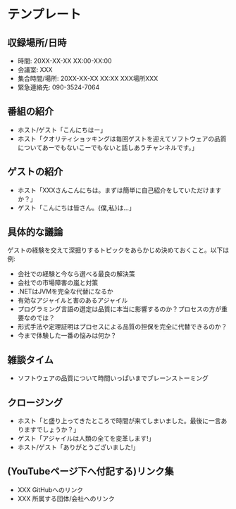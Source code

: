 # テンプレート

## 収録場所/日時

* 時間: 20XX-XX-XX XX:00-XX:00
* 会議室: XXX
* 集合時間/場所: 20XX-XX-XX XX:XX XXX場所XXX
* 緊急連絡先: 090-3524-7064

## 番組の紹介

* ホスト/ゲスト「こんにちはー」
* ホスト「クオリティショッキングは毎回ゲストを迎えてソフトウェアの品質についてあーでもないこーでもないと話しあうチャンネルです。」

## ゲストの紹介

* ホスト「XXXさんこんにちは。まずは簡単に自己紹介をしていただけますか？」
* ゲスト「こんにちは皆さん。{僕,私}は...」

## 具体的な議論

ゲストの経験を交えて深掘りするトピックをあらかじめ決めておくこと。以下は例:

* 会社での経験と今なら選べる最良の解決策
* 会社での市場障害の嵐と対策
* .NETはJVMを完全な代替になるか
* 有効なアジャイルと害のあるアジャイル
* プログラミング言語の選定は品質に本当に影響するのか？プロセスの方が重要なのでは？
* 形式手法や定理証明はプロセスによる品質の担保を完全に代替できるのか？
* 今まで体験した一番の悩みは何か？

## 雑談タイム

* ソフトウェアの品質について時間いっぱいまでブレーンストーミング

## クロージング

* ホスト「と盛り上ってきたところで時間が来てしまいました。最後に一言ありますでしょうか？」
* ゲスト「アジャイルは人類の全てを変革します!」
* ホスト/ゲスト「ありがとうございました!」

## (YouTubeページ下へ付記する)リンク集

* XXX GitHubへのリンク
* XXX 所属する団体/会社へのリンク
